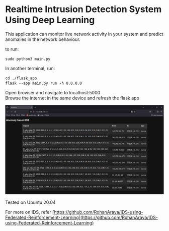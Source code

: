 # Realtime Intrusion Detection System Using Deep Learning

This application can monitor live network activity in your system and predict anomalies in the network behaviour.

to run:  
```
sudo python3 main.py  
```
In another terminal, run:  
```
cd ./flask_app
flask --app main.py run -h 0.0.0.0  
```
Open browser and navigate to localhost:5000  
Browse the internet in the same device and refresh the flask app

![Screenshot](screenshot.png)


Tested on Ubuntu 20.04

For more on IDS, refer [https://github.com/RohanArava/IDS-using-Federated-Reinforcement-Learning](https://github.com/RohanArava/IDS-using-Federated-Reinforcement-Learning)

